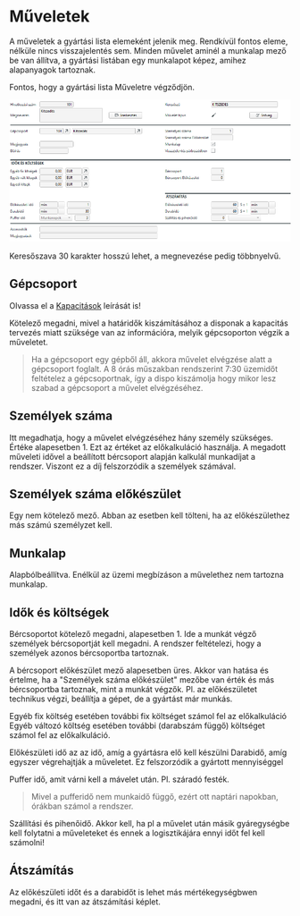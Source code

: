 # Műveletek

A műveletek a gyártási lista elemeként jelenik meg. Rendkívül fontos eleme, nélküle nincs visszajelentés sem.
Minden művelet aminél a munkalap mező be van állítva, a gyártási listában egy munkalapot képez, amihez alapanyagok tartoznak.

Fontos, hogy a gyártási lista Műveletre végződjön.

![](image-14.png)

Keresőszava 30 karakter hosszú lehet, a megnevezése pedig többnyelvű.

## Gépcsoport

Olvassa el a [Kapacitások](kapacitasok.md) leírását is!

Kötelező megadni, mivel a határidők kiszámításához a disponak a kapacitás tervezés miatt szüksége van az információra, melyik gépcsoporton végzik a műveletet.

> Ha a gépcsoport egy gépből áll, akkora művelet elvégzése alatt a gépcsoport foglalt. A 8 órás műszakban rendszerint 7:30 üzemidőt feltételez a gépcsoportnak, így a dispo kiszámolja hogy mikor lesz szabad a gépcsoport a művelet elvégzéséhez.

## Személyek száma

Itt megadhatja, hogy a művelet elvégzéséhez hány személy szükséges. Értéke alapesetben 1.
Ezt az értéket az előkalkuláció használja. A megadott műveleti idővel a beállított bércsoport alapján kalkulál munkadíjat a rendszer. Viszont ez a díj felszorzódik a személyek számával.

## Személyek száma előkészület

Egy nem kötelező mező. Abban az esetben kell tölteni, ha az előkészülethez más számú személyzet kell.

## Munkalap

Alapbólbeállítva. Enélkül az üzemi megbízáson a művelethez nem tartozna munkalap.

## Idők és költségek

Bércsoportot kötelező megadni, alapesetben 1. Ide a munkát végző személyek bércsoportját kell megadni. A rendszer feltételezi, hogy a személyek azonos bércsoportba tartoznak.

A bércsoport előkészület mező alapesetben üres. Akkor van hatása és értelme, ha a "Személyek száma előkészület" mezőbe van érték és más bércsoportba tartoznak, mint a munkát végzők. Pl. az előkészületet technikus végzi, beállítja a gépet, de a gyártást már munkás.

Egyéb fix költség esetében további fix költséget számol fel az előkalkuláció
Egyéb változó költség esetében további (darabszám függő) költséget számol fel az előkalkuláció.

Előkészületi idő az az idő, amíg a gyártásra elő kell készülni
Darabidő, amíg egyszer végrehajtják a műveletet. Ez felszorzódik a gyártott mennyiséggel

Puffer idő, amit várni kell a mávelet után. Pl. száradó festék.

> Mivel a pufferidő nem munkaidő függő, ezért ott naptári napokban, órákban számol a rendszer.

Szállítási és pihenőidő. Akkor kell, ha pl a művelet után másik gyáregységbe kell folytatni a műveleteket és ennek a logisztikájára ennyi időt fel kell számolni!

## Átszámítás

Az előkészületi időt és a darabidőt is lehet más mértékegységbwen megadni, és itt van az átszámítási képlet.


